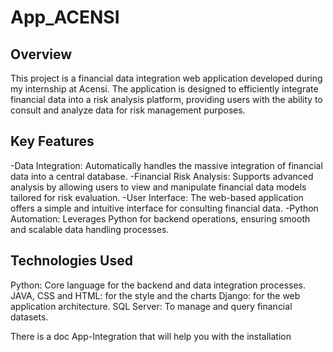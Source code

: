 # App_ACENSI
## Overview
This project is a financial data integration web application developed during my internship at Acensi. The application is designed to efficiently integrate financial data into a risk analysis platform, providing users with the ability to consult and analyze data for risk management purposes.

## Key Features
-Data Integration: Automatically handles the massive integration of financial data into a central database.
-Financial Risk Analysis: Supports advanced analysis by allowing users to view and manipulate financial data models tailored for risk evaluation.
-User Interface: The web-based application offers a simple and intuitive interface for consulting financial data.
-Python Automation: Leverages Python for backend operations, ensuring smooth and scalable data handling processes. 

## Technologies Used
Python: Core language for the backend and data integration processes.
JAVA, CSS and HTML: for the style and the charts
Django: for the web application architecture.
SQL Server: To manage and query financial datasets.

There is a doc App-Integration that will help you with the installation
